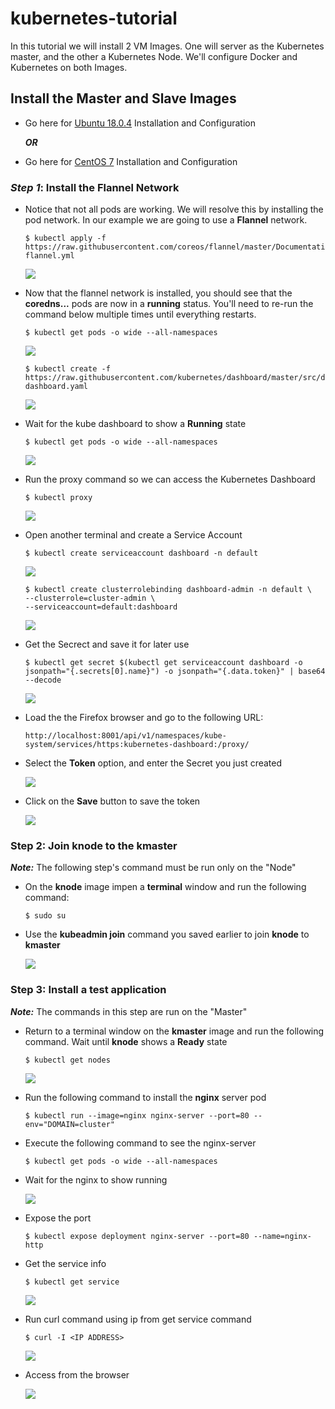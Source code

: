 # kubernetes-tutorial
In this tutorial we will install 2 VM Images. One will server as the Kubernetes master, and the other a Kubernetes Node. We'll configure Docker and Kubernetes on both Images. 

## Install the Master and Slave Images

- Go here for [Ubuntu 18.0.4](./Ubuntu.md) Installation and Configuration

    ***OR***

- Go here for [CentOS 7](./CentOS.md)  Installation and Configuration

### ***Step 1***: Install the Flannel Network

- Notice that not all pods are working. We will resolve this by installing the pod network. In our example we are going to use a **Flannel** network. 

    ```
    $ kubectl apply -f https://raw.githubusercontent.com/coreos/flannel/master/Documentation/kube-flannel.yml
    ```

    ![](images/img33.png)

- Now that the flannel network is installed, you should see that the **coredns...** pods are now in a **running** status. You'll need to re-run the command below multiple times until everything restarts.

    ```
    $ kubectl get pods -o wide --all-namespaces
    ```

    ![](images/img34.png)

    ```
    $ kubectl create -f https://raw.githubusercontent.com/kubernetes/dashboard/master/src/deploy/recommended/kubernetes-dashboard.yaml
    ```
    ![](images/img35.png)

- Wait for the kube dashboard to show a **Running** state

    ```
    $ kubectl get pods -o wide --all-namespaces
    ```

    ![](images/img47.png)

- Run the proxy command so we can access the Kubernetes Dashboard

    ```
    $ kubectl proxy
    ```

    ![](images/img36.png)

- Open another terminal and create a Service Account

    ```
    $ kubectl create serviceaccount dashboard -n default
    ```

    ![](images/img39.png)

    ```
    $ kubectl create clusterrolebinding dashboard-admin -n default \
    --clusterrole=cluster-admin \
    --serviceaccount=default:dashboard
    ```

    ![](images/img40.png)

- Get the Secrect and save it for later use

    ```
    $ kubectl get secret $(kubectl get serviceaccount dashboard -o jsonpath="{.secrets[0].name}") -o jsonpath="{.data.token}" | base64 --decode
    ```

    ![](images/img41.png)

- Load the the Firefox browser and go to the following URL:

    ```
    http://localhost:8001/api/v1/namespaces/kube-system/services/https:kubernetes-dashboard:/proxy/
    ```

- Select the **Token** option, and enter the Secret you just created

    ![](images/img42.png)

- Click on the **Save** button to save the token

    ![](images/img43.png)

### **Step 2**: Join knode to the kmaster

***Note:*** The following step's command must be run only on the "Node"

- On the **knode** image impen a **terminal** window and run the following command:
    
    ```
    $ sudo su
    ```

 - Use the **kubeadmin join** command you saved earlier to join **knode** to **kmaster**

    ![](images/img224.png)

    
### **Step 3**: Install a test application

***Note:*** The commands in this step are run on the "Master"

- Return to a terminal window on the **kmaster** image and run the following command. Wait until **knode** shows a **Ready** state

    ```
    $ kubectl get nodes
    ```

    ![](images/img44.png)

- Run the following command to install the **nginx** server pod

    ```
    $ kubectl run --image=nginx nginx-server --port=80 --env="DOMAIN=cluster"
    ```

- Execute the following command to see the nginx-server

    ```
    $ kubectl get pods -o wide --all-namespaces
    ```

- Wait for the nginx to show running

    ![](images/img101.png)

- Expose the port

    ```
    $ kubectl expose deployment nginx-server --port=80 --name=nginx-http
    ```

- Get the service info

    ```
    $ kubectl get service
    ```

    ![](images/img102.png)

- Run curl command using ip from get service command

    ```
    $ curl -I <IP ADDRESS>
    ```

    ![](images/img103.png)

- Access from the browser

    ![](images/img223.png)




